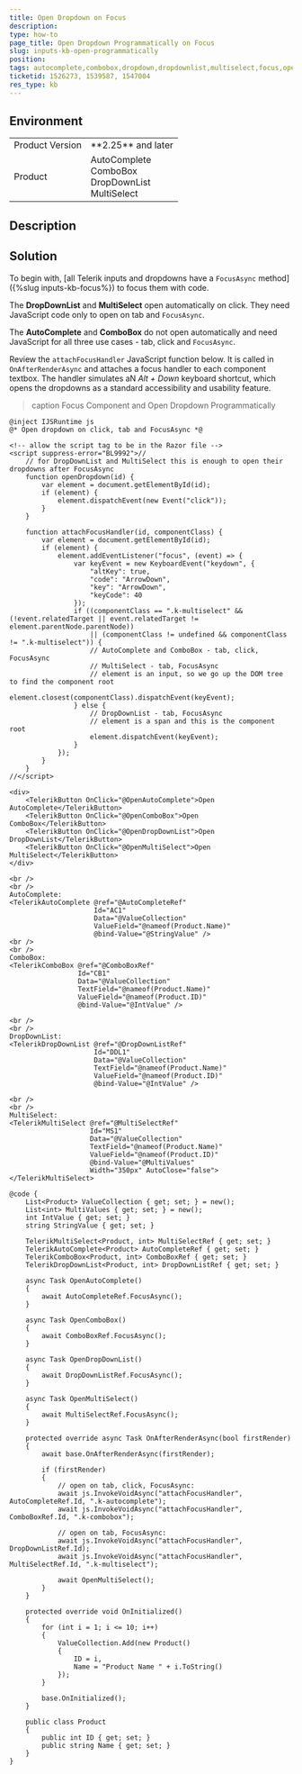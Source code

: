 ```yaml
---
title: Open Dropdown on Focus
description: 
type: how-to
page_title: Open Dropdown Programmatically on Focus
slug: inputs-kb-open-programmatically
position: 
tags: autocomplete,combobox,dropdown,dropdownlist,multiselect,focus,open
ticketid: 1526273, 1539587, 1547004
res_type: kb
---
```


## Environment
<table>
	<tbody>
		<tr>
			<td>Product Version</td>
			<td>**2.25** and later</td>
		</tr>
		<tr>
			<td>Product</td>
			<td>
                AutoComplete <br />
                ComboBox <br />
                DropDownList <br />
                MultiSelect <br />
            </td>
		</tr>
	</tbody>
</table>

## Description


## Solution

To begin with, [all Telerik inputs and dropdowns have a `FocusAsync` method]({%slug inputs-kb-focus%}) to focus them with code.

The **DropDownList** and **MultiSelect** open automatically on click. They need JavaScript code only to open on tab and `FocusAsync`.

The **AutoComplete** and **ComboBox** do not open automatically and need JavaScript for all three use cases - tab, click and `FocusAsync`.

Review the `attachFocusHandler` JavaScript function below. It is called in `OnAfterRenderAsync` and attaches a focus handler to each component textbox. The handler simulates aN *Alt + Down* keyboard shortcut, which opens the dropdowns as a standard accessibility and usability feature.

>caption Focus Component and Open Dropdown Programmatically

````CSHTML
@inject IJSRuntime js
@* Open dropdown on click, tab and FocusAsync *@

<!-- allow the script tag to be in the Razor file -->
<script suppress-error="BL9992">//
    // for DropDownList and MultiSelect this is enough to open their dropdowns after FocusAsync
    function openDropdown(id) {
        var element = document.getElementById(id);
        if (element) {
            element.dispatchEvent(new Event("click"));
        }
    }

    function attachFocusHandler(id, componentClass) {
        var element = document.getElementById(id);
        if (element) {
            element.addEventListener("focus", (event) => {
                var keyEvent = new KeyboardEvent("keydown", {
                    "altKey": true,
                    "code": "ArrowDown",
                    "key": "ArrowDown",
                    "keyCode": 40
                });
                if ((componentClass == ".k-multiselect" && (!event.relatedTarget || event.relatedTarget != element.parentNode.parentNode))
                    || (componentClass != undefined && componentClass != ".k-multiselect")) {
                    // AutoComplete and ComboBox - tab, click, FocusAsync
                    // MultiSelect - tab, FocusAsync
                    // element is an input, so we go up the DOM tree to find the component root
                    element.closest(componentClass).dispatchEvent(keyEvent);
                } else {
                    // DropDownList - tab, FocusAsync
                    // element is a span and this is the component root
                    element.dispatchEvent(keyEvent);
                }
            });
        }
    }
//</script>

<div>
    <TelerikButton OnClick="@OpenAutoComplete">Open AutoComplete</TelerikButton>
    <TelerikButton OnClick="@OpenComboBox">Open ComboBox</TelerikButton>
    <TelerikButton OnClick="@OpenDropDownList">Open DropDownList</TelerikButton>
    <TelerikButton OnClick="@OpenMultiSelect">Open MultiSelect</TelerikButton>
</div>

<br />
<br />
AutoComplete:
<TelerikAutoComplete @ref="@AutoCompleteRef"
                     Id="AC1"
                     Data="@ValueCollection"
                     ValueField="@nameof(Product.Name)"
                     @bind-Value="@StringValue" />
<br />
<br />
ComboBox:
<TelerikComboBox @ref="@ComboBoxRef"
                 Id="CB1"
                 Data="@ValueCollection"
                 TextField="@nameof(Product.Name)"
                 ValueField="@nameof(Product.ID)"
                 @bind-Value="@IntValue" />

<br />
<br />
DropDownList:
<TelerikDropDownList @ref="@DropDownListRef"
                     Id="DDL1"
                     Data="@ValueCollection"
                     TextField="@nameof(Product.Name)"
                     ValueField="@nameof(Product.ID)"
                     @bind-Value="@IntValue" />

<br />
<br />
MultiSelect:
<TelerikMultiSelect @ref="@MultiSelectRef"
                    Id="MS1"
                    Data="@ValueCollection"
                    TextField="@nameof(Product.Name)"
                    ValueField="@nameof(Product.ID)"
                    @bind-Value="@MultiValues"
                    Width="350px" AutoClose="false">
</TelerikMultiSelect>

@code {
    List<Product> ValueCollection { get; set; } = new();
    List<int> MultiValues { get; set; } = new();
    int IntValue { get; set; }
    string StringValue { get; set; }

    TelerikMultiSelect<Product, int> MultiSelectRef { get; set; }
    TelerikAutoComplete<Product> AutoCompleteRef { get; set; }
    TelerikComboBox<Product, int> ComboBoxRef { get; set; }
    TelerikDropDownList<Product, int> DropDownListRef { get; set; }

    async Task OpenAutoComplete()
    {
        await AutoCompleteRef.FocusAsync();
    }

    async Task OpenComboBox()
    {
        await ComboBoxRef.FocusAsync();
    }

    async Task OpenDropDownList()
    {
        await DropDownListRef.FocusAsync();
    }

    async Task OpenMultiSelect()
    {
        await MultiSelectRef.FocusAsync();
    }

    protected override async Task OnAfterRenderAsync(bool firstRender)
    {
        await base.OnAfterRenderAsync(firstRender);

        if (firstRender)
        {
            // open on tab, click, FocusAsync:
            await js.InvokeVoidAsync("attachFocusHandler", AutoCompleteRef.Id, ".k-autocomplete");
            await js.InvokeVoidAsync("attachFocusHandler", ComboBoxRef.Id, ".k-combobox");

            // open on tab, FocusAsync:
            await js.InvokeVoidAsync("attachFocusHandler", DropDownListRef.Id);
            await js.InvokeVoidAsync("attachFocusHandler", MultiSelectRef.Id, ".k-multiselect");

            await OpenMultiSelect();
        }
    }

    protected override void OnInitialized()
    {
        for (int i = 1; i <= 10; i++)
        {
            ValueCollection.Add(new Product()
            {
                ID = i,
                Name = "Product Name " + i.ToString()
            });
        }

        base.OnInitialized();
    }

    public class Product
    {
        public int ID { get; set; }
        public string Name { get; set; }
    }
}
````
